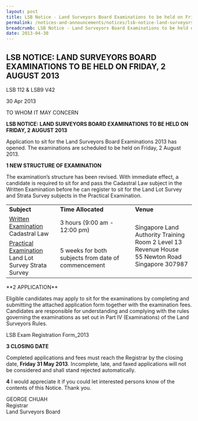 ```yaml
---
layout: post
title: LSB Notice - Land Surveyors Board Examinations to be held on Friday, 2 August 2013
permalink: /notices-and-announcements/notices/lsb-notice-land-surveyors-board-examinations-to-be-held-on-friday/
breadcrumb: LSB Notice - Land Surveyors Board Examinations to be held on Friday, 2 August 2013
date: 2013-04-30
---
```


LSB NOTICE: LAND SURVEYORS BOARD EXAMINATIONS TO BE HELD ON FRIDAY, 2 AUGUST 2013
---

LSB 112 & LSB9 V42

30 Apr 2013

TO WHOM IT MAY CONCERN

**LSB NOTICE: LAND SURVEYORS BOARD EXAMINATIONS TO BE HELD ON FRIDAY, 2 AUGUST 2013**

Application to sit for the Land Surveyors Board Examinations 2013 has opened. The examinations are scheduled to be held on Friday, 2 August 2013.<br>

**1 NEW STRUCTURE OF EXAMINATION**

The examination’s structure has been revised. With immediate effect, a candidate is required to sit for and pass the Cadastral Law subject in the Written Examination before he can register to sit for the Land Lot Survey and Strata Survey subjects in the Practical Examination.<br>

<table>
  <tr>
    <td><b>Subject</b></td>
    <td><b>Time Allocated</b></td>
    <td><b>Venue</b></td>
  </tr>
  <tr>
    <td><u>Written Examination</u><br>Cadastral Law</td>
    <td>3 hours (9:00 am - 12:00 pm)</td>
    <td rowspan="2">
      Singapore Land Authority Training Room 2 Level 13<br>
      Revenue House<br>
      55 Newton Road<br>
      Singapore 307987</td>
  </tr>
  <tr>
    <td><u>Practical Examination</u><br>Land Lot Survey Strata Survey</td>
    <td>5 weeks for both subjects from date of commencement</td>
  </tr>
</table>
**2 APPLICATION**

Eligible candidates may apply to sit for the examinations by completing and submitting the attached application form together with the examination fees. Candidates are responsible for understanding and complying with the rules governing the examinations as set out in Part IV (Examinations) of the Land Surveyors Rules.<br>

LSB Exam Registration Form_2013<br>

**3 CLOSING DATE**

Completed applications and fees must reach the Registrar by the closing date, **Friday 31 May 2013**. Incomplete, late, and faxed applications will not be considered and shall stand rejected automatically.<br>

**4** I would appreciate it if you could let interested persons know of the contents of this Notice. Thank you.<br>

GEORGE CHUAH<br>
Registrar<br>
Land Surveyors Board
